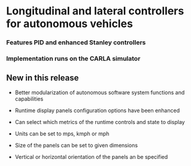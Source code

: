 
# Longitudinal and lateral controllers for autonomous vehicles

### Features PID and enhanced Stanley controllers
### Implementation runs on the CARLA simulator


## New in this release

- Better modularization of autonomous software system functions and capabilities

* Runtime display panels configuration options have been enhanced

* Can select which metrics of the runtime controls and state to display

* Units can be set to mps, kmph or mph

* Size of the panels can be set to given dimensions

* Vertical or horizontal orientation of the panels an be specified

